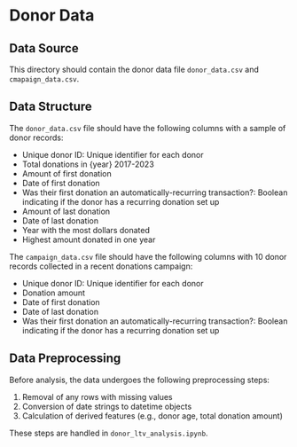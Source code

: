# Donor Data

## Data Source
This directory should contain the donor data file `donor_data.csv` and `cmapaign_data.csv`.

## Data Structure
The `donor_data.csv` file should have the following columns with a sample of donor records:

- Unique donor ID: Unique identifier for each donor
- Total donations in {year} 2017-2023
- Amount of first donation
- Date of first donation
- Was their first donation an automatically-recurring transaction?: Boolean indicating if the donor has a recurring donation set up
- Amount of last donation
- Date of last donation
- Year with the most dollars donated
- Highest amount donated in one year

The `campaign_data.csv` file should have the following columns with 10 donor records collected in a recent donations campaign:

- Unique donor ID: Unique identifier for each donor
- Donation amount
- Date of first donation
- Date of last donation
- Was their first donation an automatically-recurring transaction?: Boolean indicating if the donor has a recurring donation set up

## Data Preprocessing
Before analysis, the data undergoes the following preprocessing steps:

1. Removal of any rows with missing values
2. Conversion of date strings to datetime objects
3. Calculation of derived features (e.g., donor age, total donation amount)

These steps are handled in `donor_ltv_analysis.ipynb`.
